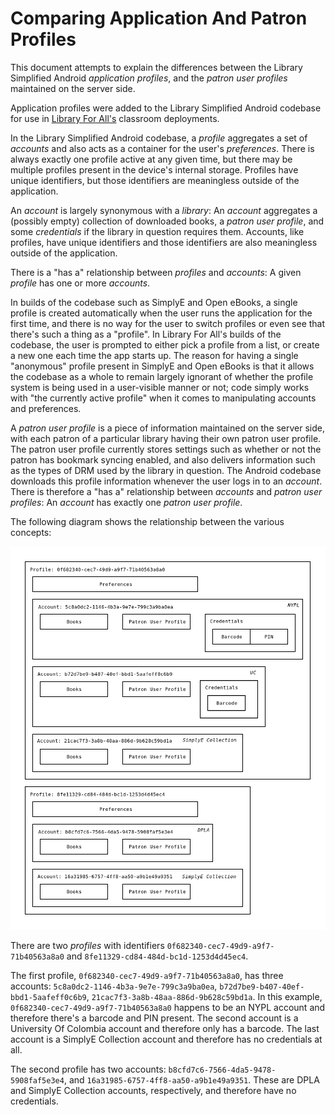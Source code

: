# Comparing Application And Patron Profiles

This document attempts to explain the differences between the Library Simplified
Android _application profiles_, and the _patron user profiles_ maintained on
the server side.

Application profiles were added to the Library Simplified Android codebase for
use in [Library For All's](https://libraryforall.org/) classroom deployments.

In the Library Simplified Android codebase, a _profile_ aggregates a set of
_accounts_ and also acts as a container for the user's _preferences_. There is 
always exactly one profile active at any given time, but there may be multiple
profiles present in the device's internal storage. Profiles have unique 
identifiers, but those identifiers are meaningless outside of the application.

An _account_ is largely synonymous with a _library_: An _account_ aggregates
a (possibly empty) collection of downloaded books, a _patron user profile_,
and some _credentials_ if the library in question requires them. Accounts,
like profiles, have unique identifiers and those identifiers are also
meaningless outside of the application.

There is a "has a" relationship between _profiles_ and _accounts_: A given
_profile_ has one or more _accounts_.

In builds of the codebase such as SimplyE and Open eBooks, a single profile
is created automatically when the user runs the application for the first time,
and there is no way for the user to switch profiles or even see that there's
such a thing as a "profile". In Library For All's builds of the codebase, the
user is prompted to either pick a profile from a list, or create a new one each
time the app starts up. The reason for having a single "anonymous" profile
present in SimplyE and Open eBooks is that it allows the codebase as a whole
to remain largely ignorant of whether the profile system is being used in
a user-visible manner or not; code simply works with "the currently active
profile" when it comes to manipulating accounts and preferences.

A _patron user profile_ is a piece of information maintained on the server
side, with each patron of a particular library having their own patron user
profile. The patron user profile currently stores settings such as whether or
not the patron has bookmark syncing enabled, and also delivers information such
as the types of DRM used by the library in question. The Android codebase
downloads this profile information whenever the user logs in to an _account_.
There is therefore a "has a" relationship between _accounts_ and _patron user profiles_:
An _account_ has exactly one _patron user profile_.

The following diagram shows the relationship between the various concepts:

![Profiles](profiles.png)

There are two _profiles_ with identifiers `0f682340-cec7-49d9-a9f7-71b40563a8a0`
and `8fe11329-cd84-484d-bc1d-1253d4d45ec4`.

The first profile,
`0f682340-cec7-49d9-a9f7-71b40563a8a0`, has three accounts:
`5c8a0dc2-1146-4b3a-9e7e-799c3a9ba0ea`, `b72d7be9-b407-40ef-bbd1-5aafeff0c6b9`,
`21cac7f3-3a8b-48aa-886d-9b628c59bd1a`. In this example,
`0f682340-cec7-49d9-a9f7-71b40563a8a0` happens to be an NYPL account and
therefore there's a barcode and PIN present. The second account is
a University Of Colombia account and therefore only has a barcode. The last
account is a SimplyE Collection account and therefore has no credentials at
all.

The second profile has two accounts: `b8cfd7c6-7566-4da5-9478-5908faf5e3e4`, and
`16a31985-6757-4ff8-aa50-a9b1e49a9351`. These are DPLA and SimplyE Collection
accounts, respectively, and therefore have no credentials.
